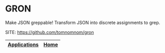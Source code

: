 # GRON

 Make JSON greppable! Transform JSON into discrete assignments to grep.

 SITE: https://github.com/tomnomnom/gron

 | [Applications](https://portable-linux-apps.github.io/apps.html) | [Home](https://portable-linux-apps.github.io)
 | --- | --- |
